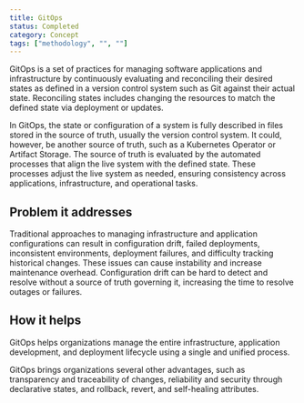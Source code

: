 ```yaml
---
title: GitOps
status: Completed
category: Concept
tags: ["methodology", "", ""]
---
```


GitOps is a set of practices for managing software applications and infrastructure by continuously evaluating 
and reconciling their desired states as defined in a version control system such as Git against their actual state. 
Reconciling states includes changing the resources to match the defined state via deployment or updates.

In GitOps, the state or configuration of a system is fully described in files stored in the source of truth, usually the version control system. It could, however, be another source of truth, such as a Kubernetes Operator or Artifact Storage.
The source of truth is evaluated by the automated processes that align the live system with the defined state. These processes adjust the live system as needed, ensuring consistency across applications, infrastructure, and operational tasks.

## Problem it addresses

Traditional approaches to managing infrastructure and application configurations can result in configuration drift, failed deployments, inconsistent environments, deployment failures, and difficulty tracking historical changes.
These issues can cause instability and increase maintenance overhead.
Configuration drift can be hard to detect and resolve without a source of truth governing it, increasing the time to resolve outages or failures. 

## How it helps

GitOps helps organizations manage the entire infrastructure, application development, and deployment lifecycle using a single and unified process.

GitOps brings organizations several other advantages, such as transparency and traceability of changes, reliability and security through declarative states, and rollback, revert, and self-healing attributes.
